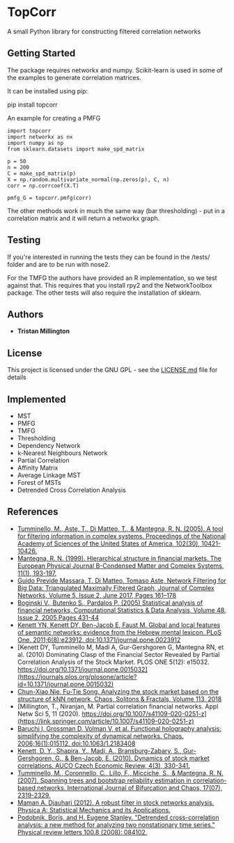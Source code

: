 # TopCorr

A small Python library for constructing filtered correlation networks

## Getting Started

The package requires networkx and numpy. Scikit-learn is used in some of the examples to generate correlation matrices.

It can be installed using pip:

pip install topcorr

An example for creating a PMFG
```
import topcorr
import networkx as nx
import numpy as np
from sklearn.datasets import make_spd_matrix

p = 50
n = 200
C = make_spd_matrix(p)
X = np.random.multivariate_normal(np.zeros(p), C, n)
corr = np.corrcoef(X.T)

pmfg_G = topcorr.pmfg(corr)
```

The other methods work in much the same way (bar thresholding) - put in a correlation matrix and
it will return a networkx graph.

## Testing

If you're interested in running the tests they can be found in the /tests/ folder and are to
be run with nose2. 

For the TMFG the authors have provided an R implementation, so we test against that. This requires
that you install rpy2 and the NetworkToolbox package. The other tests will also require the installation
of sklearn. 

## Authors

* **Tristan Millington**

## License

This project is licensed under the GNU GPL - see the [LICENSE.md](LICENSE.md) file for details

## Implemented
* MST
* PMFG
* TMFG
* Thresholding
* Dependency Network
* k-Nearest Neighbours Network
* Partial Correlation
* Affinity Matrix
* Average Linkage MST
* Forest of MSTs
* Detrended Cross Correlation Analysis

## References
* [Tumminello, M., Aste, T., Di Matteo, T., & Mantegna, R. N. (2005). A tool for filtering information in complex systems. Proceedings of the National Academy of Sciences of the United States of America, 102(30), 10421-10426.](http://www.pnas.org/content/102/30/10421)
* [Mantegna, R. N. (1999). Hierarchical structure in financial markets. The European Physical Journal B-Condensed Matter and Complex Systems, 11(1), 193-197.](https://epjb.epj.org/articles/epjb/abs/1999/17/b9199/b9199.html)
* [Guido Previde Massara, T. Di Matteo, Tomaso Aste, Network Filtering for Big Data: Triangulated Maximally Filtered Graph, Journal of Complex Networks, Volume 5, Issue 2, June 2017, Pages 161–178](https://doi.org/10.1093/comnet/cnw015)
* [Boginski V., Butenko S., Pardalos P. (2005) Statistical analysis of financial networks, Computational Statistics & Data Analysis, Volume 48, Issue 2, 2005,Pages 431-44](https://www.sciencedirect.com/science/article/abs/pii/S0167947304000258)
* [Kenett YN, Kenett DY, Ben-Jacob E, Faust M. Global and local features of semantic networks: evidence from the Hebrew mental lexicon. PLoS One. 2011;6(8):e23912. doi:10.1371/journal.pone.0023912](https://journals.plos.org/plosone/article?id=10.1371/journal.pone.0023912)
* [Kenett DY, Tumminello M, Madi A, Gur-Gershgoren G, Mantegna RN, et al. (2010) Dominating Clasp of the Financial Sector Revealed by Partial Correlation Analysis of the Stock Market. PLOS ONE 5(12): e15032. https://doi.org/10.1371/journal.pone.0015032](https://journals.plos.org/plosone/article?id=10.1371/journal.pone.0015032)
* [Chun-Xiao Nie, Fu-Tie Song. Analyzing the stock market based on the structure of kNN network, Chaos, Solitons & Fractals, Volume 113, 2018](https://www.sciencedirect.com/science/article/pii/S0960077918302753)
* [Millington, T., Niranjan, M. Partial correlation financial networks. Appl Netw Sci 5, 11 (2020). https://doi.org/10.1007/s41109-020-0251-z](https://link.springer.com/article/10.1007/s41109-020-0251-z)
* [Baruchi I, Grossman D, Volman V, et al. Functional holography analysis: simplifying the complexity of dynamical networks. Chaos. 2006;16(1):015112. doi:10.1063/1.2183408](https://aip.scitation.org/doi/10.1063/1.2183408)
* [Kenett, D. Y., Shapira, Y., Madi, A., Bransburg-Zabary, S., Gur-Gershgoren, G., & Ben-Jacob, E. (2010). Dynamics of stock market correlations. AUCO Czech Economic Review, 4(3), 330-341.](http://cer.fsv.cuni.cz/mag/article/show/id/97)
* [Tumminello, M., Coronnello, C., Lillo, F., Micciche, S., & Mantegna, R. N. (2007). Spanning trees and bootstrap reliability estimation in correlation-based networks. International Journal of Bifurcation and Chaos, 17(07), 2319-2329.](https://www.worldscientific.com/doi/abs/10.1142/S0218127407018415)
* [Maman A. Djauhari (2012). A robust filter in stock networks analysis. Physica A: Statistical Mechanics and its Applications.](https://www.sciencedirect.com/science/article/pii/S0378437112004323)
* [Podobnik, Boris, and H. Eugene Stanley. "Detrended cross-correlation analysis: a new method for analyzing two nonstationary time series." Physical review letters 100.8 (2008): 084102.](https://journals.aps.org/prl/abstract/10.1103/PhysRevLett.100.084102)

